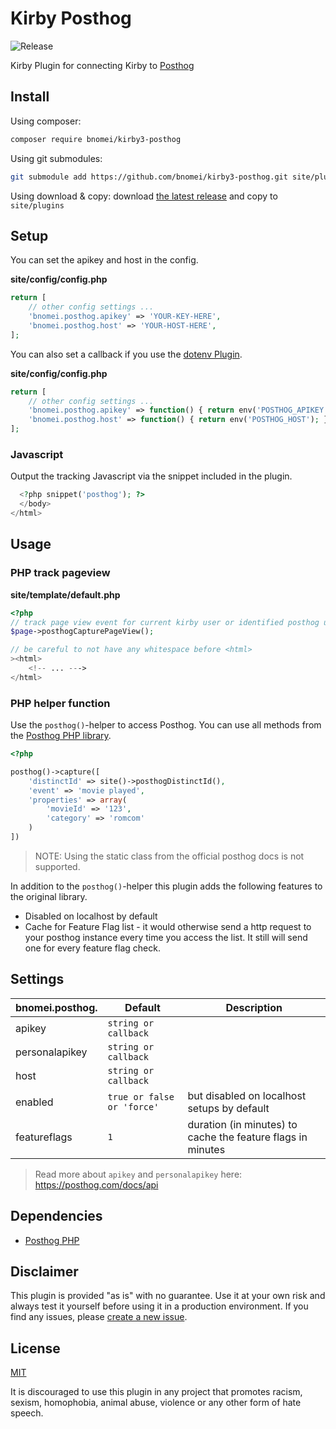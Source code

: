 # Kirby Posthog

![Release](https://flat.badgen.net/packagist/v/bnomei/kirby3-posthog?color=ae81ff)

Kirby Plugin for connecting Kirby to [Posthog](https://posthog.com/)

## Install

Using composer:

```bash
composer require bnomei/kirby3-posthog
```

Using git submodules:

```bash
git submodule add https://github.com/bnomei/kirby3-posthog.git site/plugins/kirby3-posthog
```

Using download & copy: download [the latest release](https://github.com/bnomei/kirby3-posthog/releases) and copy to `site/plugins`

## Setup

You can set the apikey and host in the config.

**site/config/config.php**
```php
return [
    // other config settings ...
    'bnomei.posthog.apikey' => 'YOUR-KEY-HERE',
    'bnomei.posthog.host' => 'YOUR-HOST-HERE',
];
```

You can also set a callback if you use the [dotenv Plugin](https://github.com/bnomei/kirby3-dotenv).

**site/config/config.php**
```php
return [
    // other config settings ...
    'bnomei.posthog.apikey' => function() { return env('POSTHOG_APIKEY'); },
    'bnomei.posthog.host' => function() { return env('POSTHOG_HOST'); },
];
```

### Javascript

Output the tracking Javascript via the snippet included in the plugin.

```php
  <?php snippet('posthog'); ?>
  </body>
</html>
```

## Usage

### PHP track pageview

**site/template/default.php**
```php
<?php
// track page view event for current kirby user or identified posthog user
$page->posthogCapturePageView();

// be careful to not have any whitespace before <html>
><html>
    <!-- ... --->
</html>
```

### PHP helper function

Use the `posthog()`-helper to access Posthog. You can use all methods from the [Posthog PHP library](https://github.com/PostHog/posthog-php).

```php
<?php

posthog()->capture([
    'distinctId' => site()->posthogDistinctId(),
    'event' => 'movie played',
    'properties' => array(
        'movieId' => '123',
        'category' => 'romcom'
    )
])
```

> NOTE: Using the static class from the official posthog docs is not supported.

In addition to the `posthog()`-helper this plugin adds the following features to the original library.

- Disabled on localhost by default
- Cache for Feature Flag list - it would otherwise send a http request to your posthog instance every time you access the list. It still will send one for every feature flag check.

## Settings

| bnomei.posthog. | Default                   | Description                                                 |
|-----------------|---------------------------|-------------------------------------------------------------|
| apikey          | `string or callback`      |                                                             |
| personalapikey  | `string or callback`      |                                                             |
| host            | `string or callback`      |                                                             |
| enabled         | `true or false or 'force'` | but disabled on localhost setups by default                 |
| featureflags    | `1`                       | duration (in minutes) to cache the feature flags in minutes |

> Read more about `apikey` and `personalapikey` here: https://posthog.com/docs/api

## Dependencies

- [Posthog PHP](https://github.com/PostHog/posthog-php)

## Disclaimer

This plugin is provided "as is" with no guarantee. Use it at your own risk and always test it yourself before using it in a production environment. If you find any issues, please [create a new issue](https://github.com/bnomei/kirby3-posthog/issues/new).

## License

[MIT](https://opensource.org/licenses/MIT)

It is discouraged to use this plugin in any project that promotes racism, sexism, homophobia, animal abuse, violence or any other form of hate speech.

